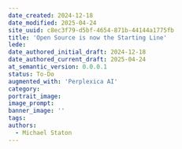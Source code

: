```yaml
---
date_created: 2024-12-18
date_modified: 2025-04-24
site_uuid: c8ec3f79-d5bf-4654-871b-44144a1775fb
title: 'Open Source is now the Starting Line'
lede: 
date_authored_initial_draft: 2024-12-18
date_authored_current_draft: 2025-04-24
at_semantic_version: 0.0.0.1
status: To-Do
augmented_with: 'Perplexica AI'
category: 
portrait_image: 
image_prompt: 
banner_image: ''
tags:
authors:
  - Michael Staton
---
```


